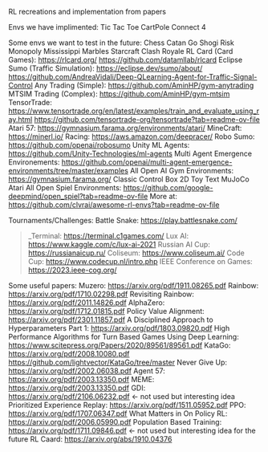 RL recreations and implementation from papers

Envs we have implimented: 
Tic Tac Toe
CartPole
Connect 4 


Some envs we want to test in the future:
Chess
Catan
Go
Shogi
Risk
Monopoly 
Mississippi Marbles
Starcraft
Clash Royale
RL Card (Card Games): https://rlcard.org/ https://github.com/datamllab/rlcard 
Eclipse Sumo (Traffic Simulation): https://eclipse.dev/sumo/about/ https://github.com/AndreaVidali/Deep-QLearning-Agent-for-Traffic-Signal-Control 
Any Trading (Simple): https://github.com/AminHP/gym-anytrading
MTSIM Trading (Complex): https://github.com/AminHP/gym-mtsim 
TensorTrade: https://www.tensortrade.org/en/latest/examples/train_and_evaluate_using_ray.html https://github.com/tensortrade-org/tensortrade?tab=readme-ov-file 
Atari 57: https://gymnasium.farama.org/environments/atari/ 
MineCraft: https://minerl.io/ 
Racing: https://aws.amazon.com/deepracer/ 
Robo Sumo: https://github.com/openai/robosumo 
Unity ML Agents: https://github.com/Unity-Technologies/ml-agents 
Multi Agent Emergence Environements: https://github.com/openai/multi-agent-emergence-environments/tree/master/examples 
All Open AI Gym Environments: https://gymnasium.farama.org/
    Classic Control
    Box 2D
    Toy Text
    MuJoCo
    Atari
All Open Spiel Environments: https://github.com/google-deepmind/open_spiel?tab=readme-ov-file
More at: https://github.com/clvrai/awesome-rl-envs?tab=readme-ov-file 



Tournaments/Challenges:
Battle Snake: https://play.battlesnake.com/ 
>_Terminal: https://terminal.c1games.com/ 
Lux AI: https://www.kaggle.com/c/lux-ai-2021 
Russian AI Cup: https://russianaicup.ru/ 
Coliseum: https://www.coliseum.ai/ 
Code Cup: https://www.codecup.nl/intro.php 
IEEE Conference on Games: https://2023.ieee-cog.org/ 


Some useful papers:
Muzero: https://arxiv.org/pdf/1911.08265.pdf
Rainbow: https://arxiv.org/pdf/1710.02298.pdf
Revisiting Rainbow: https://arxiv.org/pdf/2011.14826.pdf 
AlphaZero: https://arxiv.org/pdf/1712.01815.pdf 
    Policy Value Alignment: https://arxiv.org/pdf/2301.11857.pdf 
A Disciplined Approach to Hyperparameters Part 1: https://arxiv.org/pdf/1803.09820.pdf
High Performance Algorithms for Turn Based Games Using Deep Learning: https://www.scitepress.org/Papers/2020/89561/89561.pdf 
KataGo: https://arxiv.org/pdf/2008.10080.pdf https://github.com/lightvector/KataGo/tree/master 
Never Give Up: https://arxiv.org/pdf/2002.06038.pdf 
Agent 57: https://arxiv.org/pdf/2003.13350.pdf
MEME: https://arxiv.org/pdf/2003.13350.pdf 
GDI: https://arxiv.org/pdf/2106.06232.pdf <- not used but interesting idea
Prioritized Experience Replay: https://arxiv.org/pdf/1511.05952.pdf 
PPO: https://arxiv.org/pdf/1707.06347.pdf
What Matters in On Policy RL: https://arxiv.org/pdf/2006.05990.pdf 
Population Based Training: https://arxiv.org/pdf/1711.09846.pdf <- not used but interesting idea for the future
RL Caard: https://arxiv.org/abs/1910.04376
